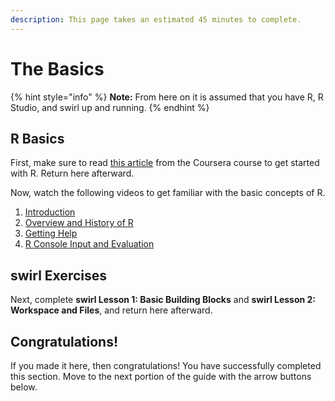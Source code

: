 ```yaml
---
description: This page takes an estimated 45 minutes to complete.
---
```


# The Basics

{% hint style="info" %}
**Note:** From here on it is assumed that you have R, R Studio, and swirl up and running.
{% endhint %}

## R Basics

First, make sure to read [this article](https://www.coursera.org/learn/r-programming/supplement/zbDvc/getting-started-and-r-nuts-and-bolts) from the Coursera course to get started with R. Return here afterward.

Now, watch the following videos to get familiar with the basic concepts of R.

1. [Introduction](https://www.coursera.org/learn/r-programming/lecture/qedll/introduction)
2. [Overview and History of R](https://www.coursera.org/learn/r-programming/lecture/pAbaE/overview-and-history-of-r)
3. [Getting Help](https://www.coursera.org/learn/r-programming/lecture/ek1gy/getting-help)
4. [R Console Input and Evaluation](https://www.coursera.org/learn/r-programming/lecture/YOBKv/r-console-input-and-evaluation)

## swirl Exercises

Next, complete **swirl Lesson 1: Basic Building Blocks** and **swirl Lesson 2: Workspace and Files**, and return here afterward.

## Congratulations!

If you made it here, then congratulations! You have successfully completed this section. Move to the next portion of the guide with the arrow buttons below.

